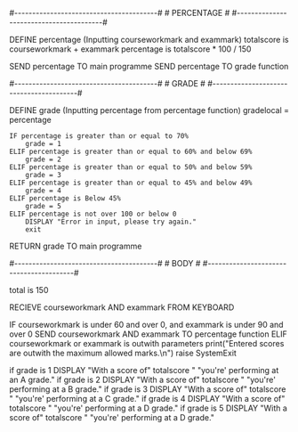#----------------------------------------#
			 # PERCENTAGE #
#----------------------------------------#

DEFINE percentage (Inputting courseworkmark and exammark)
	totalscore is courseworkmark + exammark
	percentage is totalscore * 100 / 150

SEND percentage TO main programme
SEND percentage TO grade function

#----------------------------------------#
			   # GRADE #
#----------------------------------------#

DEFINE grade (Inputting percentage from percentage function)
	gradelocal = percentage

	IF percentage is greater than or equal to 70%
		grade = 1
	ELIF percentage is greater than or equal to 60% and below 69%
		grade = 2
	ELIF percentage is greater than or equal to 50% and below 59% 
		grade = 3
	ELIF percentage is greater than or equal to 45% and below 49%
		grade = 4
	ELIF percentage is Below 45%
		grade = 5
	ELIF percentage is not over 100 or below 0
		DISPLAY "Error in input, please try again."
		exit

RETURN grade TO main programme

#----------------------------------------#
			    # BODY #
#----------------------------------------#

total is 150

RECIEVE courseworkmark AND exammark FROM KEYBOARD

IF courseworkmark is under 60 and over 0, and exammark is under 90 and over 0
	SEND courseworkmark AND exammark TO percentage function
ELIF courseworkmark or exammark is outwith parameters
	print("Entered scores are outwith the maximum allowed marks.\n")
	raise SystemExit

if grade is 1
	DISPLAY "With a score of" totalscore " "you're' performing at an A grade."
if grade is 2
	DISPLAY "With a score of" totalscore " "you're' performing at a B grade."
if grade is 3
	DISPLAY "With a score of" totalscore " "you're' performing at a C grade."
if grade is 4
	DISPLAY "With a score of" totalscore " "you're' performing at a D grade."
if grade is 5
	DISPLAY "With a score of" totalscore " "you're' performing at a D grade."